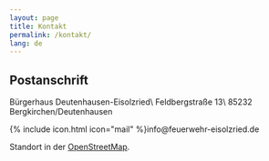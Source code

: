 ```yaml
---
layout: page
title: Kontakt
permalink: /kontakt/
lang: de
---
```


## Postanschrift

Bürgerhaus Deutenhausen-Eisolzried\\
Feldbergstraße 13\\
85232 Bergkirchen/Deutenhausen

{% include icon.html icon="mail" %}info<span hidden>.nospam</span>@feuerwehr-eisolzried.de

Standort in der [OpenStreetMap](https://www.openstreetmap.org/node/670854444).
